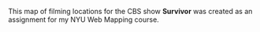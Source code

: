 This map of filming locations for the CBS show **Survivor** was created as an assignment for my NYU Web Mapping course.